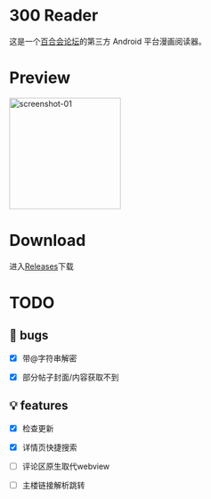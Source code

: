 # 300 Reader

这是一个[百合会论坛](https://bbs.yamibo.com/)的第三方 Android 平台漫画阅读器。

# Preview

<img src="./docs/yamibo_manga_reader-preview.gif" alt="screenshot-01" style="width: 200px;">

# Download

进入[Releases](https://github.com/duck123ducker/yamibo_manga_reader/releases)下载

# TODO

## 🐞 bugs

- [x]  带@字符串解密

- [x]  部分帖子封面/内容获取不到

## 💡 features

- [x]  检查更新

- [x]  详情页快捷搜索

- [ ]  评论区原生取代webview

- [ ]  主楼链接解析跳转
